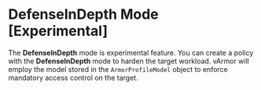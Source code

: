 # DefenseInDepth Mode [Experimental]

The **DefenseInDepth** mode is experimental feature. You can create a policy with the **DefenseInDepth** mode to harden the target workload. vArmor will employ the model stored in the `ArmorProfileModel` object to enforce mandatory access control on the target.
